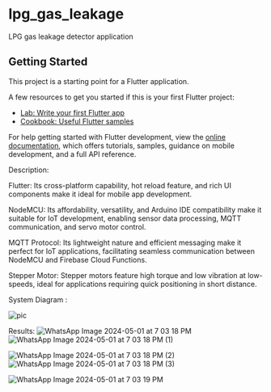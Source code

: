 # lpg_gas_leakage

LPG gas leakage detector application

## Getting Started

This project is a starting point for a Flutter application.

A few resources to get you started if this is your first Flutter project:

- [Lab: Write your first Flutter app](https://docs.flutter.dev/get-started/codelab)
- [Cookbook: Useful Flutter samples](https://docs.flutter.dev/cookbook)

For help getting started with Flutter development, view the
[online documentation](https://docs.flutter.dev/), which offers tutorials,
samples, guidance on mobile development, and a full API reference.

Description:

Flutter: Its cross-platform capability, hot reload feature, and rich UI components make it ideal for mobile app development.

NodeMCU: Its affordability, versatility, and Arduino IDE compatibility make it suitable for IoT development, enabling sensor data processing, MQTT communication, and servo motor control.

MQTT Protocol: Its lightweight nature and efficient messaging make it perfect for IoT applications, facilitating seamless communication between NodeMCU and Firebase Cloud Functions.

Stepper Motor: Stepper motors feature high torque and low vibration at low-speeds, ideal for applications requiring quick positioning in short distance.

System Diagram :

![pic](https://github.com/Aakaash-MAK/Lpg_gas_leakage_detection/assets/92644874/78e0e7ff-d132-4191-9a33-108b149f6224)

Results:
![WhatsApp Image 2024-05-01 at 7 03 18 PM](https://github.com/Aakaash-MAK/Lpg_gas_leakage_detection/assets/92644874/1bb8dd14-b6ef-4fca-881c-2b6225c4b1c3)
![WhatsApp Image 2024-05-01 at 7 03 18 PM (1)](https://github.com/Aakaash-MAK/Lpg_gas_leakage_detection/assets/92644874/27064423-1330-4d2d-ab7f-1183059ce756)

![WhatsApp Image 2024-05-01 at 7 03 18 PM (2)](https://github.com/Aakaash-MAK/Lpg_gas_leakage_detection/assets/92644874/51b1dca8-1f55-4ccf-a808-0d129dc2ff9c)
![WhatsApp Image 2024-05-01 at 7 03 18 PM (3)](https://github.com/Aakaash-MAK/Lpg_gas_leakage_detection/assets/92644874/c702a38c-2f17-4484-92f1-f9fb2757a24c)

![WhatsApp Image 2024-05-01 at 7 03 19 PM](https://github.com/Aakaash-MAK/Lpg_gas_leakage_detection/assets/92644874/f82f0d97-c129-4e2c-bb96-05e83fdb0537)




